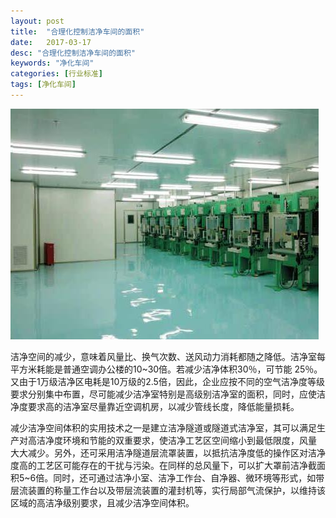```yaml
---
layout: post
title:  "合理化控制洁净车间的面积"
date:   2017-03-17
desc: "合理化控制洁净车间的面积"
keywords: "净化车间"
categories: [行业标准]
tags: [净化车间]
---
```


![](/static/img/2017/03/1701.jpg)

洁净空间的减少，意味着风量比、换气次数、送风动力消耗都随之降低。洁净室每平方米耗能是普通空调办公楼的10~30倍。若减少洁净体积30％，可节能 25％。又由于1万级洁净区电耗是10万级的2.5倍，因此，企业应按不同的空气洁净度等级要求分别集中布置，尽可能减少洁净室特别是高级别洁净室的面积，同时，应使洁净度要求高的洁净室尽量靠近空调机房，以减少管线长度，降低能量损耗。

减少洁净空间体积的实用技术之一是建立洁净隧道或隧道式洁净室，其可以满足生产对高洁净度环境和节能的双重要求，使洁净工艺区空间缩小到最低限度，风量 大大减少。另外，还可采用洁净隧道层流罩装置，以抵抗洁净度低的操作区对洁净度高的工艺区可能存在的干扰与污染。在同样的总风量下，可以扩大罩前洁净截面 积5~6倍。同时，还可通过洁净小室、洁净工作台、自净器、微环境等形式，如带层流装置的称量工作台以及带层流装置的灌封机等，实行局部气流保护，以维持该区域的高洁净级别要求，且减少洁净空间体积。
